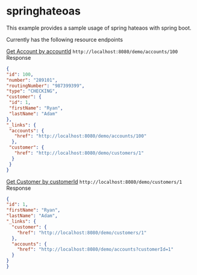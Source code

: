 # springhateoas
This example provides a sample usage of spring hateaos with spring boot.

Currently has the following resource endpoints

[Get Account by accountId](http://localhost:8080/demo/accounts/100)
`http://localhost:8080/demo/accounts/100`
 Response
 ```json
 {
"id": 100,
"number": "289101",
"routingNumber": "987399399",
"type": "CHECKING",
"customer": {
  "id": 1,
  "firstName": "Ryan",
  "lastName": "Adam"
},
"_links": {
  "accounts": {
    "href": "http://localhost:8080/demo/accounts/100"
   },
  "customer": {
    "href": "http://localhost:8080/demo/customers/1"
   }
  }
}
```
[Get Customer by customerId](http://localhost:8080/demo/customers/1)
`http://localhost:8080/demo/customers/1`
Response
```json
{
"id": 1,
"firstName": "Ryan",
"lastName": "Adam",
"_links": {
  "customer": {
    "href": "http://localhost:8080/demo/customers/1"
  },
  "accounts": {
    "href": "http://localhost:8080/demo/accounts?customerId=1"
  }
}
}
```
 

